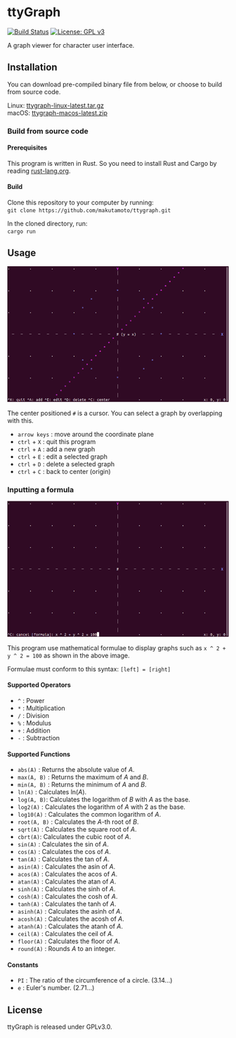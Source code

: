 ttyGraph
==========
[![Build Status](https://travis-ci.org/makutamoto/ttygraph.svg?branch=master)](https://travis-ci.org/makutamoto/ttygraph)
[![License: GPL v3](https://img.shields.io/badge/License-GPLv3-blue.svg)](https://www.gnu.org/licenses/gpl-3.0)

A graph viewer for character user interface.

Installation
----------
You can download pre-compiled binary file from below, or choose to build from source code.

Linux: [ttygraph-linux-latest.tar.gz](./releases/ttygraph-linux-latest.tar.gz)  
macOS: [ttygraph-macos-latest.zip](./releases/ttygraph-macos-latest.zip)  

### Build from source code
#### Prerequisites
This program is written in Rust. So you need to install Rust and Cargo by reading [rust-lang.org](https://www.rust-lang.org/tools/install).

#### Build  
Clone this repository to your computer by running:  
`git clone https://github.com/makutamoto/ttygraph.git`

In the cloned directory, run:  
`cargo run`

Usage
----------
![Initial screen](./resources/usage.png)

The center positioned `#` is a cursor. You can select a graph by overlapping with this.

* `arrow keys` : move around the coordinate plane
* `ctrl` + `X` : quit this program
* `ctrl` + `A` : add a new graph
* `ctrl` + `E` : edit a selected graph
* `ctrl` + `D` : delete a selected graph
* `ctrl` + `C` : back to center (origin)

### Inputting a formula
![editing](./resources/inputting.png)

This program use mathematical formulae to display graphs such as `x ^ 2 + y ^ 2 = 100` as shown in the above image.

Formulae must conform to this syntax: `[left] = [right]`

#### Supported Operators
* `^` : Power
* `*` : Multiplication
* `/` : Division
* `%` : Modulus
* `+` : Addition
* `-` : Subtraction

#### Supported Functions
* `abs(A)` : Returns the absolute value of *A*.
* `max(A, B)` : Returns the maximum of *A* and *B*.
* `min(A, B)` : Returns the minimum of *A* and *B*.
* `ln(A)` : Calculates ln(*A*).
* `log(A, B)`: Calculates the logarithm of *B* with *A* as the base.
* `log2(A)` : Calculates the logarithm of *A* with 2 as the base.
* `log10(A)` : Calculates the common logarithm of *A*.
* `root(A, B)` : Calculates the *A*-th root of *B*.
* `sqrt(A)` : Calculates the square root of *A*.
* `cbrt(A)`: Calculates the cubic root of *A*.
* `sin(A)` : Calculates the sin of *A*.
* `cos(A)` : Calculates the cos of *A*.
* `tan(A)` : Calculates the tan of *A*.
* `asin(A)` : Calculates the asin of *A*.
* `acos(A)` : Calculates the acos of *A*.
* `atan(A)` : Calculates the atan of *A*.
* `sinh(A)` : Calculates the sinh of *A*.
* `cosh(A)` : Calculates the cosh of *A*.
* `tanh(A)` : Calculates the tanh of *A*.
* `asinh(A)` : Calculates the asinh of *A*.
* `acosh(A)` : Calculates the acosh of *A*.
* `atanh(A)` : Calculates the atanh of *A*.
* `ceil(A)` : Calculates the ceil of *A*.
* `floor(A)` : Calculates the floor of *A*.
* `round(A)` : Rounds *A* to an integer.

#### Constants
* `PI` : The ratio of the circumference of a circle. (3.14...)
* `e` : Euler's number. (2.71...)

License
----------
ttyGraph is released under GPLv3.0.
